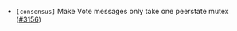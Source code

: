 - `[consensus]` Make Vote messages only take one peerstate mutex
  ([\#3156](https://github.com/depinnetwork/por-consensus/issues/3156))
